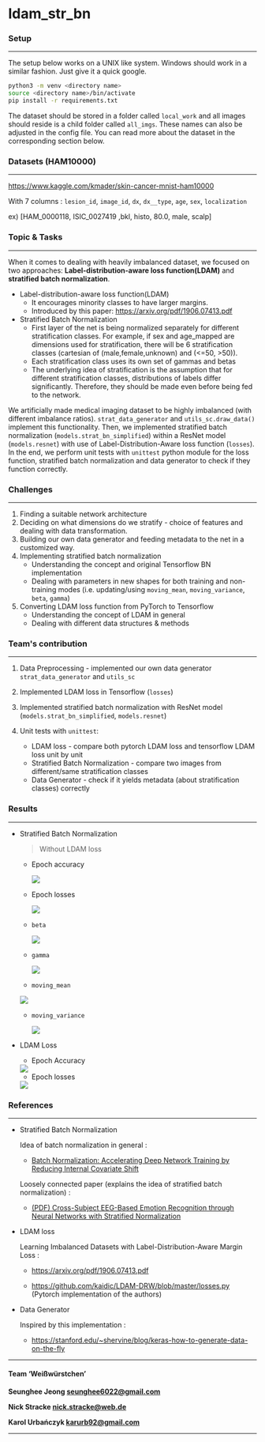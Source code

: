 # ldam_str_bn

### Setup

---

The setup below works on a UNIX like system. Windows should work in a similar fashion. Just give it a quick google.
```bash
python3 -m venv <directory name>
source <directory name>/bin/activate
pip install -r requirements.txt
```
The dataset should be stored in a folder called `local_work` and all images should reside is a child folder called `all_imgs`. These names can also be adjusted in the config file. You can read more about the dataset in the corresponding section below.



### Datasets (HAM10000)

---

https://www.kaggle.com/kmader/skin-cancer-mnist-ham10000

With 7 columns :  `lesion_id`, `image_id`, `dx`, `dx__type`, `age`, `sex`, `localization `

ex) [HAM_0000118, ISIC_0027419 ,bkl, histo, 80.0, male, scalp]



### Topic & Tasks

---

When it comes to dealing with heavily imbalanced dataset, we focused on two approaches: __Label-distribution-aware loss function(LDAM)__ and __stratified batch normalization__.

 * Label-distribution-aware loss function(LDAM)
    * It encourages minority classes to have larger margins.
    * Introduced by this paper: https://arxiv.org/pdf/1906.07413.pdf
 * Stratified Batch Normalization
    * First layer of the net is being normalized separately for different stratification classes. For example, if sex and age_mapped are dimensions used for stratification, there will be 6 stratification classes (cartesian of (male,female,unknown) and (<=50, >50)).
    * Each stratification class uses its own set of gammas and betas
    * The underlying idea of stratification is the assumption that for different stratification classes, distributions of labels differ significantly. Therefore, they should be made even before being fed to the network.

We artificially made medical imaging dataset to be highly imbalanced (with different imbalance ratios). `strat_data_generator` and `utils_sc.draw_data()` implement this functionality. Then, we implemented stratified batch normalization (`models.strat_bn_simplified`) within a ResNet model (`models.resnet`) with use of Label-Distribution-Aware loss function (`losses`). In the end, we perform unit tests with `unittest` python module for the loss function, stratified batch normalization and data generator to check if they function correctly.



### Challenges

---

1. Finding a suitable network architecture
2. Deciding on what dimensions do we stratify - choice of features and dealing with data transformation.
3. Building our own data generator and feeding metadata to the net in a customized way.
4. Implementing stratified batch normalization
   * Understanding the concept and original Tensorflow BN implementation
   * Dealing with parameters in new shapes for both training and non-training modes (i.e. updating/using `moving_mean`, `moving_variance`,  `beta`, `gamma`) 
5. Converting LDAM loss function from PyTorch to Tensorflow
   * Understanding the concept of LDAM in general
   * Dealing with different data structures & methods 



### Team's contribution

---

1. Data Preprocessing - implemented our own data generator `strat_data_generator` and `utils_sc`

2. Implemented LDAM loss in Tensorflow (`losses`)

3. Implemented stratified batch normalization with ResNet model (`models.strat_bn_simplified`, `models.resnet`)

4. Unit tests with `unittest`:
   * LDAM loss - compare both pytorch LDAM loss and tensorflow LDAM loss unit by unit
   * Stratified Batch Normalization - compare two images from different/same stratification classes
   * Data Generator - check if it yields metadata (about stratification classes) correctly



### Results

---

* Stratified Batch Normalization

  > Without LDAM loss 

  * Epoch accuracy

    <img src=".\readme_images\strat_bn_without_ldam_epoch_acc.jpg">

  * Epoch losses

    <img src=".\readme_images\strat_bn_without_ldam_epoch_loss.jpg">

  * `beta`

    <img src=".\readme_images\strat_bn_without_ldam_beta.jpg">

  * `gamma`

    <img src=".\readme_images\strat_bn_without_ldam_gamma.jpg">

  *  `moving_mean`

    <img src=".\readme_images\strat_bn_without_ldam_moving_mean.jpg">

  * `moving_variance`

    <img src=".\readme_images\strat_bn_without_ldam_moving_var.jpg">

  

* LDAM Loss

  * Epoch Accuracy

  <img src=".\readme_images\ldam_epoch_acc.jpg">

  * Epoch losses

  <img src=".\readme_images\ldam_epoch_loss.jpg">

### References

---

* Stratified Batch Normalization

  Idea of batch normalization in general :

  * [Batch Normalization: Accelerating Deep Network Training by Reducing Internal Covariate Shift](https://arxiv.org/pdf/1502.03167.pdf)

  Loosely connected paper (explains the idea of stratified batch normalization) :

  * [(PDF) Cross-Subject EEG-Based Emotion Recognition through Neural Networks with Stratified Normalization](https://www.researchgate.net/publication/344377115_Cross-Subject_EEG-Based_Emotion_Recognition_through_Neural_Networks_with_Stratified_Normalization)

* LDAM loss

  Learning Imbalanced Datasets with Label-Distribution-Aware Margin Loss :

  * https://arxiv.org/pdf/1906.07413.pdf

  * https://github.com/kaidic/LDAM-DRW/blob/master/losses.py (Pytorch implementation of the authors) 

* Data Generator

  Inspired by this implementation :

  * https://stanford.edu/~shervine/blog/keras-how-to-generate-data-on-the-fly

---

#### Team ‘Weißwürstchen’

__Seunghee Jeong [seunghee6022@gmail.com](mailto:seunghee6022@gmail.com)__

__Nick Stracke [nick.stracke@web.de](mailto:nick.stracke@web.de)__

__Karol Urbańczyk [karurb92@gmail.com](mailto:karurb92@gmail.com)__

---

